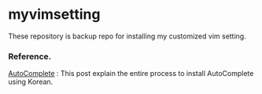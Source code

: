 # myvimsetting

These repository is backup repo for installing my customized vim setting.

### Reference.

[AutoComplete](http://neverapple88.tistory.com/26) : This post explain the entire process to install AutoComplete using Korean.
